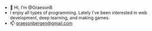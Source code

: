 - 👋 Hi, I’m @GraesonB
- I enjoy all types of programming. Lately I've been interested in web development, deep learning, and making games.
- 📫 graesonbergen@gmail.com
